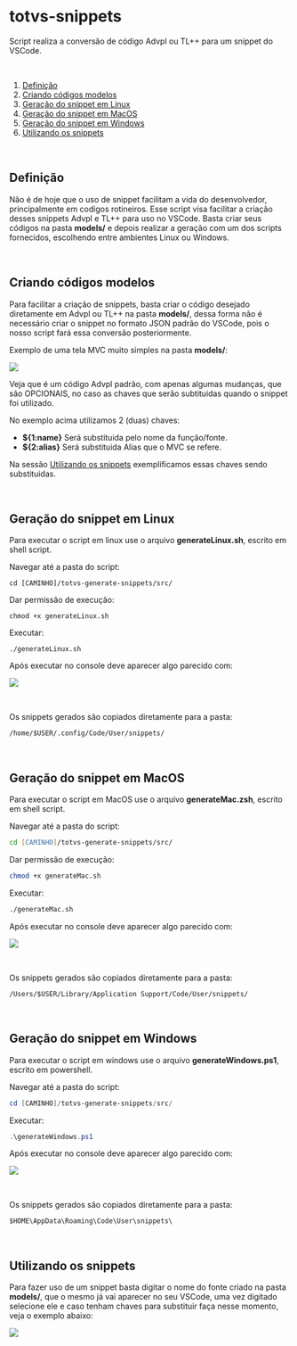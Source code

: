 # totvs-snippets

Script realiza a conversão de código Advpl ou TL++ para um snippet do VSCode.

<br />

1. [Definição](#Definição)
1. [Criando códigos modelos](#Criando-códigos-modelos)
1. [Geração do snippet em Linux](#Geração-do-snippet-em-Linux)
1. [Geração do snippet em MacOS](#Geração-do-snippet-em-MacOS)
1. [Geração do snippet em Windows](#Geração-do-snippet-em-Windows)
1. [Utilizando os snippets](#Utilizando-os-snippets)

<br />

## Definição

Não é de hoje que o uso de snippet facilitam a vida do desenvolvedor, principalmente em codigos rotineiros.
Esse script visa facilitar a criação desses snippets Advpl e TL++ para uso no VSCode. Basta criar seus códigos na pasta **models/** e depois realizar a geração com um dos scripts fornecidos, escolhendo entre ambientes Linux ou Windows.

<br />

## Criando códigos modelos

Para facilitar a criação de snippets, basta criar o código desejado diretamente em Advpl ou TL++ na pasta **models/**, dessa forma não é necessário criar o snippet no formato JSON padrão do VSCode, pois o nosso script fará essa conversão posteriormente.

Exemplo de uma tela MVC muito simples na pasta **models/**:

![](assets/example-code-models.png)

Veja que é um código Advpl padrão, com apenas algumas mudanças, que são OPCIONAIS, no caso as chaves que serão subtituidas quando o snippet foi utilizado.

No exemplo acima utilizamos 2 (duas) chaves:

- **${1:name}** Será substituida pelo nome da função/fonte.
- **${2:alias}** Será substituida Alias que o MVC se refere.

Na sessão [Utilizando os snippets](#Utilizando-os-snippets) exemplificamos essas chaves sendo substituidas.

<br />

## Geração do snippet em Linux

Para executar o script em linux use o arquivo **generateLinux.sh**, escrito em shell script.

Navegar até a pasta do script:
```shellscript
cd [CAMINHO]/totvs-generate-snippets/src/
```

Dar permissão de execução:

```shellscript
chmod +x generateLinux.sh
```

Executar:

```shellscript
./generateLinux.sh
```

Após executar no console deve aparecer algo parecido com:

![](assets/generated-linux.png)

<br />

Os snippets gerados são copiados diretamente para a pasta:


`/home/$USER/.config/Code/User/snippets/`

<br />

## Geração do snippet em MacOS

Para executar o script em MacOS use o arquivo **generateMac.zsh**, escrito em shell script.

Navegar até a pasta do script:
```zsh
cd [CAMINHO]/totvs-generate-snippets/src/
```

Dar permissão de execução:

```zsh
chmod +x generateMac.sh
```

Executar:

```zsh
./generateMac.sh
```

Após executar no console deve aparecer algo parecido com:

![](assets/generated-macos.png)

<br />

Os snippets gerados são copiados diretamente para a pasta:


`/Users/$USER/Library/Application Support/Code/User/snippets/`

<br />

## Geração do snippet em Windows

Para executar o script em windows use o arquivo **generateWindows.ps1**, escrito em powershell.

Navegar até a pasta do script:
```powershell
cd [CAMINHO]/totvs-generate-snippets/src/
```

Executar:

```powershell
.\generateWindows.ps1
```

Após executar no console deve aparecer algo parecido com:

![](assets/generated-windows.png)

<br />

Os snippets gerados são copiados diretamente para a pasta:


`$HOME\AppData\Roaming\Code\User\snippets\`

<br />

## Utilizando os snippets

Para fazer uso de um snippet basta digitar o nome do fonte criado na pasta **models/**, que o mesmo já vai aparecer no seu VSCode, uma vez digitado selecione ele e caso tenham chaves para substituir faça nesse momento, veja o exemplo abaixo:


![](assets/using-snippet.gif)
